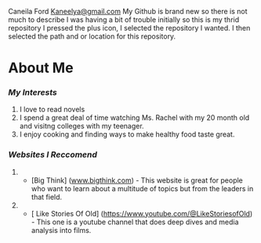Caneila Ford Kaneelya@gmail.com
My Github is brand new so there is not much to describe
I was having a bit of trouble initially so this is my thrid repository
I pressed the plus icon, I selected the repository I wanted. I then selected the path and or location for this repository.

# **About Me** <br>  

### _My Interests_ 
1. I love to read novels
2. I spend a great deal of time watching Ms. Rachel with my 20 month old and visitng colleges with my teenager.
3. I enjoy cooking and finding ways to make healthy food taste great.   <br>
### _Websites I Reccomend_
1. - [Big Think] (www.bigthink.com) - This website is great for people who want to learn about a multitude of topics but from the leaders in that field.
2. - [ Like Stories Of Old] (https://www.youtube.com/@LikeStoriesofOld) - This one is a youtube channel that does deep dives and media analysis into films.



